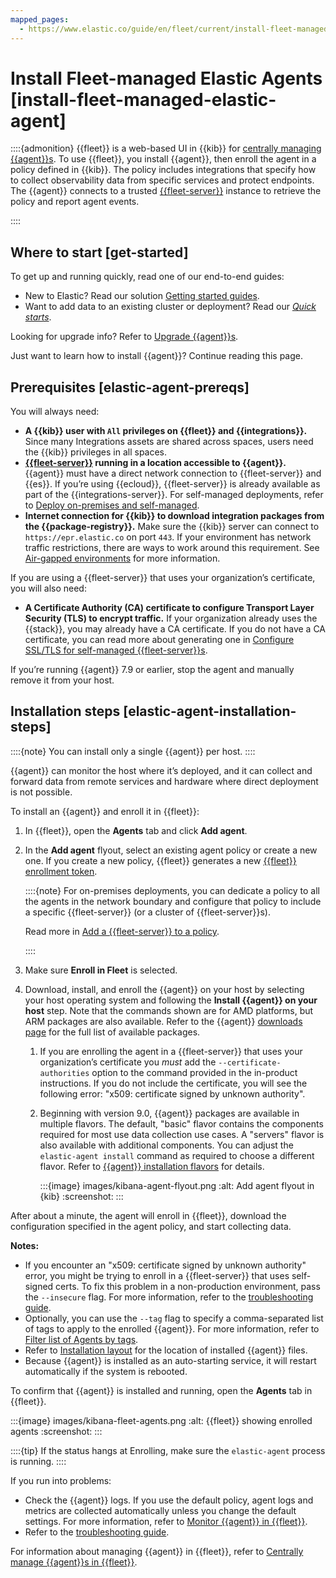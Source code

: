 ```yaml
---
mapped_pages:
  - https://www.elastic.co/guide/en/fleet/current/install-fleet-managed-elastic-agent.html
---
```


# Install Fleet-managed Elastic Agents [install-fleet-managed-elastic-agent]

::::{admonition}
{{fleet}} is a web-based UI in {{kib}} for [centrally managing {{agent}}s](/reference/fleet/manage-elastic-agents-in-fleet.md). To use {{fleet}}, you install {{agent}}, then enroll the agent in a policy defined in {{kib}}. The policy includes integrations that specify how to collect observability data from specific services and protect endpoints. The {{agent}} connects to a trusted [{{fleet-server}}](/reference/fleet/fleet-server.md) instance to retrieve the policy and report agent events.

::::



## Where to start [get-started]

To get up and running quickly, read one of our end-to-end guides:

* New to Elastic? Read our solution [Getting started guides](/get-started/index.md).
* Want to add data to an existing cluster or deployment? Read our [*Quick starts*](/reference/fleet/index.md).

Looking for upgrade info? Refer to [Upgrade {{agent}}s](/reference/fleet/upgrade-elastic-agent.md).

Just want to learn how to install {{agent}}? Continue reading this page.


## Prerequisites [elastic-agent-prereqs]

You will always need:

* **A {{kib}} user with `All` privileges on {{fleet}} and {{integrations}}.** Since many Integrations assets are shared across spaces, users need the {{kib}} privileges in all spaces.
* **[{{fleet-server}}](/reference/fleet/fleet-server.md) running in a location accessible to {{agent}}.** {{agent}} must have a direct network connection to {{fleet-server}} and {{es}}. If you’re using {{ecloud}}, {{fleet-server}} is already available as part of the {{integrations-server}}. For self-managed deployments, refer to [Deploy on-premises and self-managed](/reference/fleet/add-fleet-server-on-prem.md).
* **Internet connection for {{kib}} to download integration packages from the {{package-registry}}.** Make sure the {{kib}} server can connect to `https://epr.elastic.co` on port `443`. If your environment has network traffic restrictions, there are ways to work around this requirement. See [Air-gapped environments](/reference/fleet/air-gapped.md) for more information.

If you are using a {{fleet-server}} that uses your organization’s certificate, you will also need:

* **A Certificate Authority (CA) certificate to configure Transport Layer Security (TLS) to encrypt traffic.** If your organization already uses the {{stack}}, you may already have a CA certificate. If you do not have a CA certificate, you can read more about generating one in [Configure SSL/TLS for self-managed {{fleet-server}}s](/reference/fleet/secure-connections.md).

If you’re running {{agent}} 7.9 or earlier, stop the agent and manually remove it from your host.


## Installation steps [elastic-agent-installation-steps]

::::{note}
You can install only a single {{agent}} per host.
::::


{{agent}} can monitor the host where it’s deployed, and it can collect and forward data from remote services and hardware where direct deployment is not possible.

To install an {{agent}} and enroll it in {{fleet}}:

1. In {{fleet}}, open the **Agents** tab and click **Add agent**.
2. In the **Add agent** flyout, select an existing agent policy or create a new one. If you create a new policy, {{fleet}} generates a new [{{fleet}} enrollment token](/reference/fleet/fleet-enrollment-tokens.md).

    ::::{note}
    For on-premises deployments, you can dedicate a policy to all the agents in the network boundary and configure that policy to include a specific {{fleet-server}} (or a cluster of {{fleet-server}}s).

    Read more in [Add a {{fleet-server}} to a policy](/reference/fleet/agent-policy.md#add-fleet-server-to-policy).

    ::::

3. Make sure **Enroll in Fleet** is selected.
4. Download, install, and enroll the {{agent}} on your host by selecting your host operating system and following the **Install {{agent}} on your host** step. Note that the commands shown are for AMD platforms, but ARM packages are also available. Refer to the {{agent}} [downloads page](https://www.elastic.co/downloads/elastic-agent) for the full list of available packages.

    1. If you are enrolling the agent in a {{fleet-server}} that uses your organization’s certificate you *must* add the `--certificate-authorities` option to the command provided in the in-product instructions. If you do not include the certificate, you will see the following error: "x509: certificate signed by unknown authority".

    2. Beginning with version 9.0, {{agent}} packages are available in multiple flavors. The default, "basic" flavor contains the components required for most use data collection use cases. A "servers" flavor is also available with additional components. You can adjust the `elastic-agent install` command as required to choose a different flavor. Refer to [{{agent}} installation flavors](./install-elastic-agents.md#elastic-agent-installation-flavors) for details.

        :::{image} images/kibana-agent-flyout.png
        :alt: Add agent flyout in {kib}
        :screenshot:
        :::

After about a minute, the agent will enroll in {{fleet}}, download the configuration specified in the agent policy, and start collecting data.

**Notes:**

* If you encounter an "x509: certificate signed by unknown authority" error, you might be trying to enroll in a {{fleet-server}} that uses self-signed certs. To fix this problem in a non-production environment, pass the `--insecure` flag. For more information, refer to the [troubleshooting guide](/troubleshoot/ingest/fleet/common-problems.md#agent-enrollment-certs).
* Optionally, you can use the `--tag` flag to specify a comma-separated list of tags to apply to the enrolled {{agent}}. For more information, refer to [Filter list of Agents by tags](/reference/fleet/filter-agent-list-by-tags.md).
* Refer to [Installation layout](/reference/fleet/installation-layout.md) for the location of installed {{agent}} files.
* Because {{agent}} is installed as an auto-starting service, it will restart automatically if the system is rebooted.

To confirm that {{agent}} is installed and running, open the **Agents** tab in {{fleet}}.

:::{image} images/kibana-fleet-agents.png
:alt: {{fleet}} showing enrolled agents
:screenshot:
:::

::::{tip}
If the status hangs at Enrolling, make sure the `elastic-agent` process is running.
::::


If you run into problems:

* Check the {{agent}} logs. If you use the default policy, agent logs and metrics are collected automatically unless you change the default settings. For more information, refer to [Monitor {{agent}} in {{fleet}}](/reference/fleet/monitor-elastic-agent.md).
* Refer to the [troubleshooting guide](/troubleshoot/ingest/fleet/common-problems.md).

For information about managing {{agent}} in {{fleet}}, refer to [Centrally manage {{agent}}s in {{fleet}}](/reference/fleet/manage-elastic-agents-in-fleet.md).
